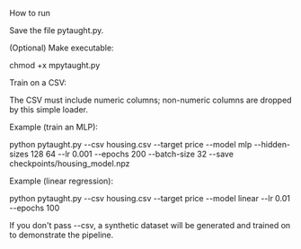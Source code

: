 How to run

Save the file pytaught.py.

(Optional) Make executable:

chmod +x mpytaught.py


Train on a CSV:

The CSV must include numeric columns; non-numeric columns are dropped by this simple loader.

Example (train an MLP):

python pytaught.py --csv housing.csv --target price --model mlp --hidden-sizes 128 64 --lr 0.001 --epochs 200 --batch-size 32 --save checkpoints/housing_model.npz


Example (linear regression):

python pytaught.py --csv housing.csv --target price --model linear --lr 0.01 --epochs 100


If you don't pass --csv, a synthetic dataset will be generated and trained on to demonstrate the pipeline.